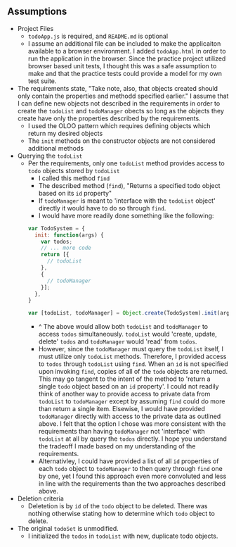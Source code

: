 ## Assumptions
- Project Files
  + `todoApp.js` is required, and `README.md` is optional
  + I assume an additional file can be included to make the applicaiton available to a browser environment. I added `todoApp.html` in order to run the application in the browser. Since the practice project utilized browser based unit tests, I thought this was a safe assumption to make and that the practice tests could provide a model for my own test suite. 
- The requirements state, "Take note, also, that objects created should only contain the properties and methodd specified earlier." I assume that I can define new objects not described in the requirements in order to create the `todoList` and `todoManager` obects so long as the objects they create have only the properties described by the requirements.
  + I used the OLOO pattern which requires defining objects which return my desired objects
  + The `init` methods on the constructor objects are not considered additional methods
- Querying the `todoList`
  + Per the requirements, only one `todoList` method provides access to `todo` objects stored by `todoList`
    * I called this method `find`
    * The described method (`find`), "Returns a specified todo object based on its `id` property"
    * If `todoManager` is meant to 'interface with the `todoList` object' directly it would have to do so through `find`.
    * I would have more readily done something like the following:
    ```js
    var TodoSystem = {
      init: function(args) {
        var todos;
        // ... more code
        return [{
          // todoList
        },
        {
          // todoManager
        }];
      },
    }

    var [todoList, todoManager] = Object.create(TodoSystem).init(args)
    ```
    * ^ The above would allow both `todoList` and `todoManager` to access `todos` simultaneously. `todoList` would 'create, update, delete' `todos` and `todoManager` would 'read' from `todos`.
    * However, since the `todoManager` must query the `todoList` itself, I must utilize only `todoList` methods. Therefore, I provided access to `todos` through `todoList` using `find`. When an `id` is not specified upon invoking `find`, copies of all of the `todo` objects are returned. This may go tangent to the intent of the method to 'return a single `todo` object based on an `id` property'. I could not readily think of another way to provide access to private data from `todoList` to `todoManager` except by assuming `find` could do more than return a single item. Elsewise, I would have provided `todoManager` directly with access to the private data as outlined above. I felt that the option I chose was more consistent with the requirements than having `todoManager` not 'interface' with `todoList` at all by query the `todos` directly. I hope you understand the tradeoff I made based on my understanding of the requirements.
    * Alternativley, I could have provided a list of all `id` properties of each `todo` object to `todoManager` to then query through `find` one by one, yet I found this approach even more convoluted and less in line with the requirements than the two approaches described above.
- Deletion criteria
  + Deletetion is by `id` of the `todo` object to be deleted. There was nothing otherwise stating how to determine which `todo` object to delete.
- The original `todoSet` is unmodified.
  + I initialized the `todos` in `todoList` with new, duplicate todo objects.
